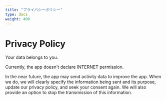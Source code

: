 ```yaml
---
title: "プライバシーポリシー"
type: docs
weight: 400
---
```


 # Privacy Policy

Your data belongs to you.

Currently, the app doesn't declare INTERNET permission.

In the near future, the app may send activity data to improve the app.
When we do, we will clearly specify the information being sent and its purpose, update our
privacy policy, and seek your consent again.
We will also provide an option to stop the transmission of this information.
